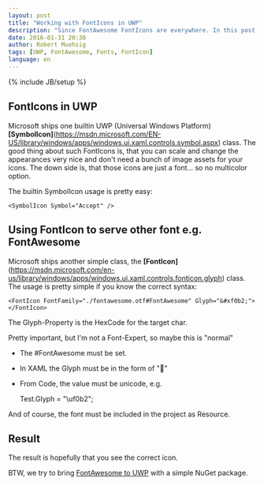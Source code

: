 ```yaml
---
layout: post
title: "Working with FontIcons in UWP"
description: "Since FontAwesome FontIcons are everywhere. In this post I will show the very basic usage of a FontIcon FontFamily in UWP."
date: 2016-01-31 20:30
author: Robert Muehsig
tags: [UWP, FontAwesome, Fonts, FontIcon]
language: en
---
```

{% include JB/setup %}

## FontIcons in UWP

Microsoft ships one builtin UWP (Universal Windows Platform) __[SymbolIcon]__(https://msdn.microsoft.com/EN-US/library/windows/apps/windows.ui.xaml.controls.symbol.aspx) class.
The good thing about such FontIcons is, that you can scale and change the appearances very nice and don't need a bunch of image assets for your icons. 
The down side is, that those icons are just a font... so no multicolor option.

The builtin SymbolIcon usage is pretty easy:

    <SymbolIcon Symbol="Accept" />

## Using FontIcon to serve other font e.g. FontAwesome

Microsoft ships another simple class, the __[FontIcon]__(https://msdn.microsoft.com/en-us/library/windows/apps/windows.ui.xaml.controls.fonticon.glyph) class.
The usage is pretty simple if you know the correct syntax:

    <FontIcon FontFamily="./fontawesome.otf#FontAwesome" Glyph="&#xf0b2;"></FontIcon>

The Glyph-Property is the HexCode for the target char. 

Pretty important, but I'm not a Font-Expert, so maybe this is "normal"
- The #FontAwesome must be set.
- In XAML the Glyph must be in the form of "&#xf0b2;"
- From Code, the value must be unicode, e.g. 

    Test.Glyph = "\uf0b2";

And of course, the font must be included in the project as Resource.

## Result

The result is hopefully that you see the correct icon. 

BTW, we try to bring [FontAwesome to UWP](https://github.com/charri/Font-Awesome-WPF/issues/23) with a simple NuGet package.